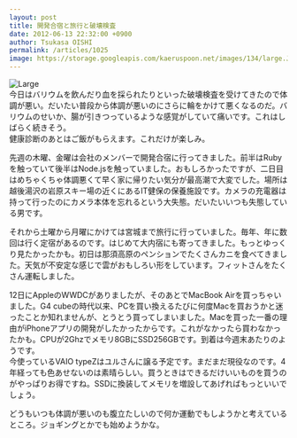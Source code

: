 ```yaml
---
layout: post
title: 開発合宿と旅行と破壊検査
date: 2012-06-13 22:32:00 +0900
author: Tsukasa OISHI
permalink: /articles/1025
image: https://storage.googleapis.com/kaeruspoon.net/images/134/large.JPG?1339594319
---
```



![Large](https://storage.googleapis.com/kaeruspoon.net/images/134/large.JPG?1339594319)  
今日はバリウムを飲んだり血を採られたりといった破壊検査を受けてきたので体調が悪い。だいたい普段から体調が悪いのにさらに輪をかけて悪くなるのだ。バリウムのせいか、腸が引きつっているような感覚がしていて痛いです。これはしばらく続きそう。  
健康診断のあとはご飯がもらえます。これだけが楽しみ。  

先週の木曜、金曜は会社のメンバーで開発合宿に行ってきました。前半はRubyを触っていて後半はNode.jsを触っていました。おもしろかったですが、二日目はめちゃくちゃ体調悪くて早く家に帰りたい気分が最高潮で大変でした。場所は越後湯沢の岩原スキー場の近くにあるIT健保の保養施設です。カメラの充電器は持って行ったのにカメラ本体を忘れるという大失態。だいたいいつも失態している男です。  

それから土曜から月曜にかけては宮城まで旅行に行っていました。毎年、年に数回は行く定宿があるのです。はじめて大内宿にも寄ってきました。もっとゆっくり見たかったかも。初日は那須高原のペンションでたくさんカニを食べてきました。天気が不安定な感じで雲がおもしろい形をしています。フィットさんをたくさん運転しました。  

12日にAppleのWWDCがありましたが、そのあとでMacBook Airを買っちゃいました。G4 cubeの時代以来、PCを買い換えるたびに何度Macを買おうかと迷ったことか知れませんが、とうとう買ってしまいました。Macを買った一番の理由がiPhoneアプリの開発がしたかったからです。これがなかったら買わなかったかも。CPUが2Ghzでメモリ8GBにSSD256GBです。到着は今週末あたりのようです。  
今使っているVAIO typeZはユルさんに譲る予定です。まだまだ現役なのです。4年経っても色あせないのは素晴らしい。買うときはできるだけいいものを買うのがやっぱりお得ですね。SSDに換装してメモリを増設してあげればもっといいでしょう。  

どうもいつも体調が悪いのも腹立たしいので何か運動でもしようかと考えているところ。ジョギングとかでも始めようかな。  

